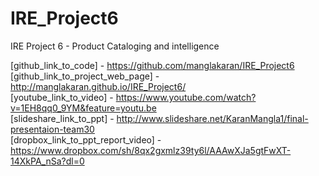 # IRE_Project6
IRE Project 6 - Product Cataloging and intelligence

[github_link_to_code] - https://github.com/manglakaran/IRE_Project6 </br>
[github_link_to_project_web_page] - http://manglakaran.github.io/IRE_Project6/ </br>
[youtube_link_to_video] - https://www.youtube.com/watch?v=1EH8qq0_9YM&feature=youtu.be </br>
[slideshare_link_to_ppt] - http://www.slideshare.net/KaranMangla1/final-presentaion-team30 </br>
[dropbox_link_to_ppt_report_video] - https://www.dropbox.com/sh/8qx2gxmlz39ty6l/AAAwXJa5gtFwXT-14XkPA_nSa?dl=0 </br>
